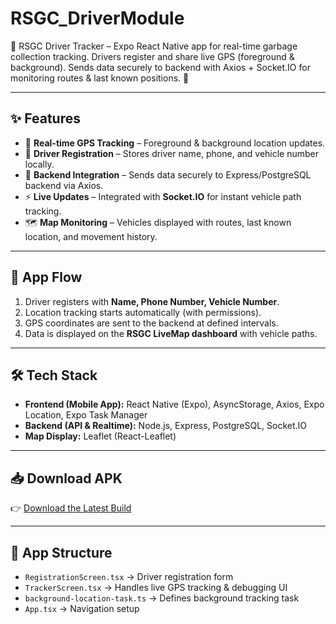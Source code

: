 # RSGC_DriverModule
🚛 RSGC Driver Tracker – Expo React Native app for real-time garbage collection tracking. Drivers register and share live GPS (foreground &amp; background). Sends data securely to backend with Axios + Socket.IO for monitoring routes &amp; last known positions. 📍

---

## ✨ Features
- 📍 **Real-time GPS Tracking** – Foreground & background location updates.  
- 👤 **Driver Registration** – Stores driver name, phone, and vehicle number locally.  
- 🔄 **Backend Integration** – Sends data securely to Express/PostgreSQL backend via Axios.  
- ⚡ **Live Updates** – Integrated with **Socket.IO** for instant vehicle path tracking.  
- 🗺 **Map Monitoring** – Vehicles displayed with routes, last known location, and movement history.  

---

## 📱 App Flow
1. Driver registers with **Name, Phone Number, Vehicle Number**.  
2. Location tracking starts automatically (with permissions).  
3. GPS coordinates are sent to the backend at defined intervals.  
4. Data is displayed on the **RSGC LiveMap dashboard** with vehicle paths.  

---

## 🛠️ Tech Stack
- **Frontend (Mobile App):** React Native (Expo), AsyncStorage, Axios, Expo Location, Expo Task Manager  
- **Backend (API & Realtime):** Node.js, Express, PostgreSQL, Socket.IO  
- **Map Display:** Leaflet (React-Leaflet)  

---

## 📥 Download APK
👉 [Download the Latest Build](<Link>)

---

## 📂 App Structure
- `RegistrationScreen.tsx` → Driver registration form  
- `TrackerScreen.tsx` → Handles live GPS tracking & debugging UI  
- `background-location-task.ts` → Defines background tracking task  
- `App.tsx` → Navigation setup
